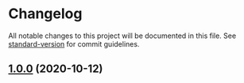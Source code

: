 # Changelog

All notable changes to this project will be documented in this file. See [standard-version](https://github.com/conventional-changelog/standard-version) for commit guidelines.

## [1.0.0](https://github.com/andradeB/raidden/compare/v1.0.1...v1.0.0) (2020-10-12)
